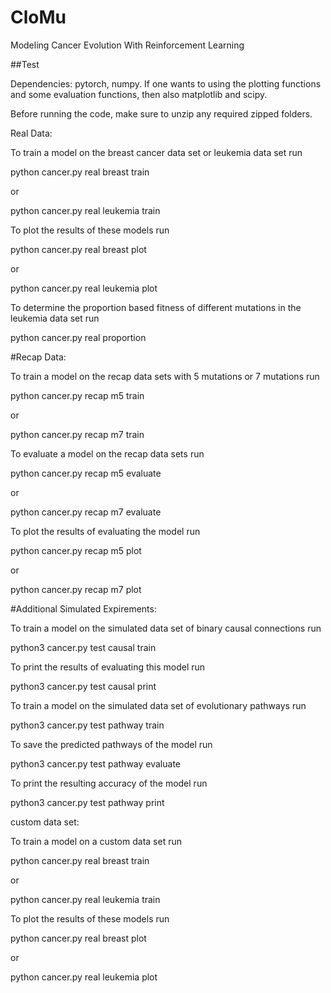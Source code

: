 # CloMu
Modeling Cancer Evolution With Reinforcement Learning

##Test

Dependencies:
pytorch, numpy. 
If one wants to using the plotting functions and some evaluation functions, then also matplotlib and scipy. 

Before running the code, make sure to unzip any required zipped folders. 



Real Data:

To train a model on the breast cancer data set or leukemia data set run

python cancer.py real breast train

or 

python cancer.py real leukemia train




To plot the results of these models run

python cancer.py real breast plot

or

python cancer.py real leukemia plot



To determine the proportion based fitness of different mutations in the leukemia data set run 


python cancer.py real proportion


#Recap Data:


To train a model on the recap data sets with 5 mutations or 7 mutations run

python cancer.py recap m5 train

or

python cancer.py recap m7 train


To evaluate a model on the recap data sets run

python cancer.py recap m5 evaluate

or 

python cancer.py recap m7 evaluate


To plot the results of evaluating the model run

python cancer.py recap m5 plot

or 

python cancer.py recap m7 plot



#Additional Simulated Expirements:


To train a model on the simulated data set of binary causal connections run

python3 cancer.py test causal train

To print the results of evaluating this model run

python3 cancer.py test causal print


To train a model on the simulated data set of evolutionary pathways run

python3 cancer.py test pathway train

To save the predicted pathways of the model run

python3 cancer.py test pathway evaluate

To print the resulting accuracy of the model run

python3 cancer.py test pathway print


custom data set:

To train a model on a custom data set run

python cancer.py real breast train

or 

python cancer.py real leukemia train




To plot the results of these models run

python cancer.py real breast plot

or

python cancer.py real leukemia plot





